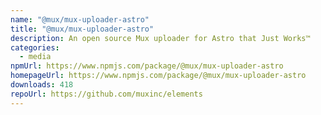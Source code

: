 ```yaml
---
name: "@mux/mux-uploader-astro"
title: "@mux/mux-uploader-astro"
description: An open source Mux uploader for Astro that Just Works™
categories:
  - media
npmUrl: https://www.npmjs.com/package/@mux/mux-uploader-astro
homepageUrl: https://www.npmjs.com/package/@mux/mux-uploader-astro
downloads: 418
repoUrl: https://github.com/muxinc/elements
---
```

